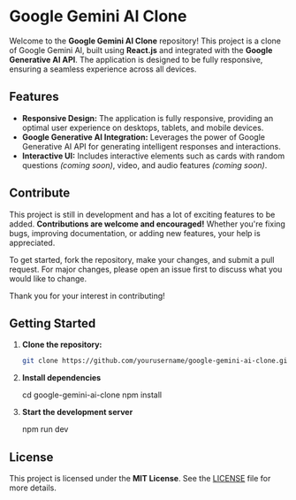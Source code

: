 # **Google Gemini AI Clone**

Welcome to the **Google Gemini AI Clone** repository! This project is a clone of Google Gemini AI, built using **React.js** and integrated with the **Google Generative AI API**. The application is designed to be fully responsive, ensuring a seamless experience across all devices.

## **Features**

- **Responsive Design:** The application is fully responsive, providing an optimal user experience on desktops, tablets, and mobile devices.
- **Google Generative AI Integration:** Leverages the power of Google Generative AI API for generating intelligent responses and interactions.
- **Interactive UI:** Includes interactive elements such as cards with random questions *(coming soon)*, video, and audio features *(coming soon)*.

## **Contribute**

This project is still in development and has a lot of exciting features to be added. **Contributions are welcome and encouraged!** Whether you're fixing bugs, improving documentation, or adding new features, your help is appreciated.

To get started, fork the repository, make your changes, and submit a pull request. For major changes, please open an issue first to discuss what you would like to change.

Thank you for your interest in contributing!

## **Getting Started**

1. **Clone the repository:**
   ```bash
   git clone https://github.com/yourusername/google-gemini-ai-clone.git

2. **Install dependencies**

    cd google-gemini-ai-clone
    npm install

3. **Start the development server**

    npm run dev

## **License**

This project is licensed under the **MIT License**. See the [LICENSE](./LICENSE) file for more details.


   
